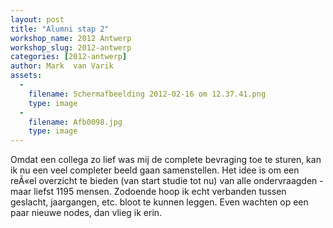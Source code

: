 ```yaml
---
layout: post
title: "Alumni stap 2"
workshop_name: 2012 Antwerp
workshop_slug: 2012-antwerp
categories: [2012-antwerp]
author: Mark  van Varik
assets:
  -
    filename: Schermafbeelding 2012-02-16 om 12.37.41.png
    type: image
  -
    filename: Afb0098.jpg
    type: image
---
```

Omdat een collega zo lief was mij de complete bevraging toe te sturen, kan ik nu een veel completer beeld gaan samenstellen. Het idee is om een reÃ«el overzicht te bieden (van start studie tot nu) van alle ondervraagden - maar liefst 1195 mensen. Zodoende hoop ik echt verbanden tussen geslacht, jaargangen, etc. bloot te kunnen leggen. Even wachten op een paar nieuwe nodes, dan vlieg ik erin.
